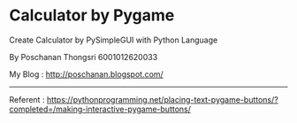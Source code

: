 # Calculator by Pygame
Create Calculator by PySimpleGUI with Python Language

By Poschanan Thongsri 6001012620033

My Blog : http://poschanan.blogspot.com/

-----------------------------------------------------------
Referent : https://pythonprogramming.net/placing-text-pygame-buttons/?completed=/making-interactive-pygame-buttons/


